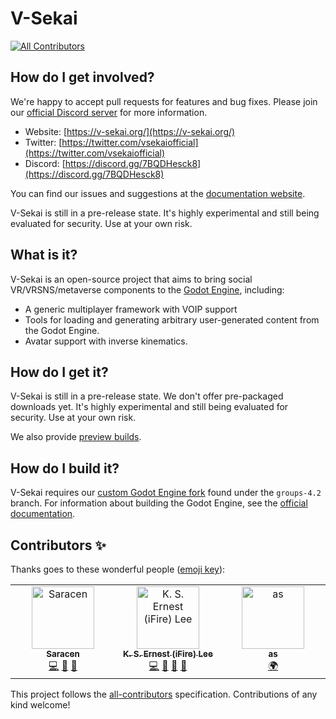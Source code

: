 # V-Sekai
<!-- ALL-CONTRIBUTORS-BADGE:START - Do not remove or modify this section -->
[![All Contributors](https://img.shields.io/badge/all_contributors-3-orange.svg?style=flat-square)](#contributors-)
<!-- ALL-CONTRIBUTORS-BADGE:END -->

## How do I get involved?

We're happy to accept pull requests for features and bug fixes. Please join our [official Discord server](https://discord.gg/7BQDHesck8) for more information.

- Website: [https://v-sekai.org/](https://v-sekai.org/)
- Twitter: [https://twitter.com/vsekaiofficial](https://twitter.com/vsekaiofficial)
- Discord: [https://discord.gg/7BQDHesck8](https://discord.gg/7BQDHesck8)

You can find our issues and suggestions at the [documentation website](https://v-sekai.github.io/manuals).

V-Sekai is still in a pre-release state. It's highly experimental and still being evaluated for security. Use at your own risk.

## What is it?

V-Sekai is an open-source project that aims to bring social VR/VRSNS/metaverse components to the [Godot Engine](https://godotengine.org), including:

- A generic multiplayer framework with VOIP support
- Tools for loading and generating arbitrary user-generated content from the Godot Engine.
- Avatar support with inverse kinematics.

## How do I get it?

V-Sekai is still in a pre-release state. We don't offer pre-packaged downloads yet. It's highly experimental and still being evaluated for security. Use at your own risk.

We also provide [preview builds](https://v-sekai.github.io/manuals/features/play_latest.html).

## How do I build it?

V-Sekai requires our [custom Godot Engine fork](https://github.com/v-sekai/godot) found under the `groups-4.2` branch. For information about building the Godot Engine, see the [official documentation](https://docs.godotengine.org/en/latest/contributing/development/compiling/).

## Contributors ✨

Thanks goes to these wonderful people ([emoji key](https://allcontributors.org/docs/en/emoji-key)):

<!-- ALL-CONTRIBUTORS-LIST:START - Do not remove or modify this section -->
<!-- prettier-ignore-start -->
<!-- markdownlint-disable -->
<table>
  <tbody>
    <tr>
      <td align="center" valign="top" width="14.28%"><a href="https://github.com/SaracenOne"><img src="https://avatars.githubusercontent.com/u/12756047?v=4?s=100" width="100px;" alt="Saracen"/><br /><sub><b>Saracen</b></sub></a><br /><a href="https://github.com/V-Sekai/v-sekai-game/commits?author=SaracenOne" title="Code">💻</a> <a href="#design-SaracenOne" title="Design">🎨</a> <a href="#ideas-SaracenOne" title="Ideas, Planning, & Feedback">🤔</a></td>
      <td align="center" valign="top" width="14.28%"><a href="https://chibifire.com"><img src="https://avatars.githubusercontent.com/u/32321?v=4?s=100" width="100px;" alt="K. S. Ernest (iFire) Lee"/><br /><sub><b>K. S. Ernest (iFire) Lee</b></sub></a><br /><a href="https://github.com/V-Sekai/v-sekai-game/commits?author=fire" title="Code">💻</a> <a href="#design-fire" title="Design">🎨</a> <a href="#research-fire" title="Research">🔬</a> <a href="#ideas-fire" title="Ideas, Planning, & Feedback">🤔</a></td>
      <td align="center" valign="top" width="14.28%"><a href="https://github.com/as"><img src="https://avatars.githubusercontent.com/u/8127015?v=4?s=100" width="100px;" alt="as"/><br /><sub><b>as</b></sub></a><br /><a href="#translation-as" title="Translation">🌍</a></td>
    </tr>
  </tbody>
</table>

<!-- markdownlint-restore -->
<!-- prettier-ignore-end -->

<!-- ALL-CONTRIBUTORS-LIST:END -->

This project follows the [all-contributors](https://github.com/all-contributors/all-contributors) specification. Contributions of any kind welcome!